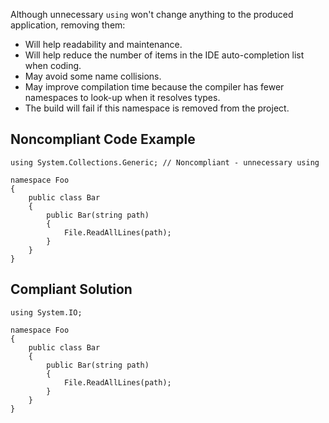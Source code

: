 
Although unnecessary `using` won't change anything to the produced application, removing them:

- Will help readability and maintenance.
- Will help reduce the number of items in the IDE auto-completion list when coding.
- May avoid some name collisions.
- May improve compilation time because the compiler has fewer namespaces to look-up when it resolves types.
- The build will fail if this namespace is removed from the project.


## Noncompliant Code Example


    using System.Collections.Generic; // Noncompliant - unnecessary using
    
    namespace Foo
    {
        public class Bar
        {
            public Bar(string path)
            {
                File.ReadAllLines(path);
            }
        }
    }


## Compliant Solution


    using System.IO;
    
    namespace Foo
    {
        public class Bar
        {
            public Bar(string path)
            {
                File.ReadAllLines(path);
            }
        }
    }

